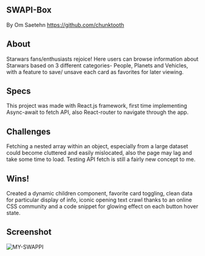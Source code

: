 ## SWAPI-Box
By Om Saetehn https://github.com/chunktooth

## About
Starwars fans/enthusiasts rejoice! Here users can browse information about Starwars based on 3 different categories- People, Planets and Vehicles, with a feature to save/ unsave each card as favorites for later viewing.

## Specs
This project was made with React.js framework, first time implementing Async-await to fetch API, also React-router to navigate through the app.

## Challenges
Fetching a nested array within an object, especially from a large dataset could become cluttered and easily mislocated, also the page may lag and take some time to load. Testing API fetch is still a fairly new concept to me.

## Wins!
Created a dynamic children component, favorite card toggling, clean data for particular display of info, iconic opening text crawl thanks to an online CSS community and a code snippet for glowing effect on each button hover state. 

## Screenshot
![MY-SWAPPI](https://github.com/chunktooth/swapi-box/blob/master/src/images/swapi-box-screenshot.png)
